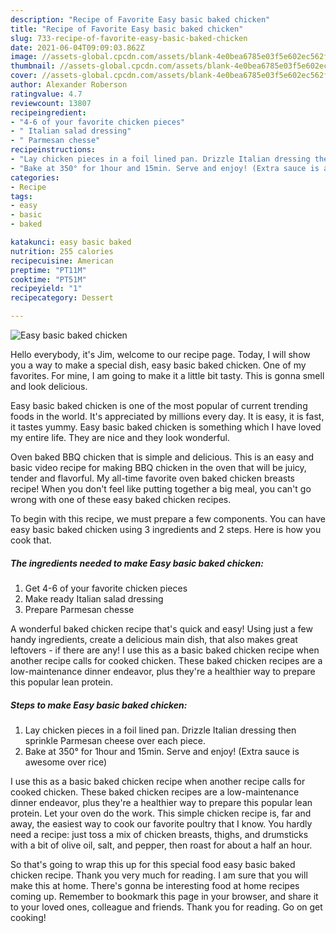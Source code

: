 ```yaml
---
description: "Recipe of Favorite Easy basic baked chicken"
title: "Recipe of Favorite Easy basic baked chicken"
slug: 733-recipe-of-favorite-easy-basic-baked-chicken
date: 2021-06-04T09:09:03.862Z
image: //assets-global.cpcdn.com/assets/blank-4e0bea6785e03f5e602ec562f230caae08da540cada707380b4fe1bbebba43da.png
thumbnail: //assets-global.cpcdn.com/assets/blank-4e0bea6785e03f5e602ec562f230caae08da540cada707380b4fe1bbebba43da.png
cover: //assets-global.cpcdn.com/assets/blank-4e0bea6785e03f5e602ec562f230caae08da540cada707380b4fe1bbebba43da.png
author: Alexander Roberson
ratingvalue: 4.7
reviewcount: 13807
recipeingredient:
- "4-6 of your favorite chicken pieces"
- " Italian salad dressing"
- " Parmesan chesse"
recipeinstructions:
- "Lay chicken pieces in a foil lined pan. Drizzle Italian dressing then sprinkle Parmesan cheese over each piece."
- "Bake at 350° for 1hour and 15min. Serve and enjoy! (Extra sauce is awesome over rice)"
categories:
- Recipe
tags:
- easy
- basic
- baked

katakunci: easy basic baked 
nutrition: 255 calories
recipecuisine: American
preptime: "PT11M"
cooktime: "PT51M"
recipeyield: "1"
recipecategory: Dessert

---
```



![Easy basic baked chicken](//assets-global.cpcdn.com/assets/blank-4e0bea6785e03f5e602ec562f230caae08da540cada707380b4fe1bbebba43da.png)

Hello everybody, it's Jim, welcome to our recipe page. Today, I will show you a way to make a special dish, easy basic baked chicken. One of my favorites. For mine, I am going to make it a little bit tasty. This is gonna smell and look delicious.

Easy basic baked chicken is one of the most popular of current trending foods in the world. It's appreciated by millions every day. It is easy, it is fast, it tastes yummy. Easy basic baked chicken is something which I have loved my entire life. They are nice and they look wonderful.

Oven baked BBQ chicken that is simple and delicious. This is an easy and basic video recipe for making BBQ chicken in the oven that will be juicy, tender and flavorful. My all-time favorite oven baked chicken breasts recipe! When you don&#39;t feel like putting together a big meal, you can&#39;t go wrong with one of these easy baked chicken recipes.


To begin with this recipe, we must prepare a few components. You can have easy basic baked chicken using 3 ingredients and 2 steps. Here is how you cook that.

<!--inarticleads1-->

##### The ingredients needed to make Easy basic baked chicken:

1. Get 4-6 of your favorite chicken pieces
1. Make ready  Italian salad dressing
1. Prepare  Parmesan chesse


A wonderful baked chicken recipe that&#39;s quick and easy! Using just a few handy ingredients, create a delicious main dish, that also makes great leftovers - if there are any! I use this as a basic baked chicken recipe when another recipe calls for cooked chicken. These baked chicken recipes are a low-maintenance dinner endeavor, plus they&#39;re a healthier way to prepare this popular lean protein. 

<!--inarticleads2-->

##### Steps to make Easy basic baked chicken:

1. Lay chicken pieces in a foil lined pan. Drizzle Italian dressing then sprinkle Parmesan cheese over each piece.
1. Bake at 350° for 1hour and 15min. Serve and enjoy! (Extra sauce is awesome over rice)


I use this as a basic baked chicken recipe when another recipe calls for cooked chicken. These baked chicken recipes are a low-maintenance dinner endeavor, plus they&#39;re a healthier way to prepare this popular lean protein. Let your oven do the work. This simple chicken recipe is, far and away, the easiest way to cook our favorite poultry that I know. You hardly need a recipe: just toss a mix of chicken breasts, thighs, and drumsticks with a bit of olive oil, salt, and pepper, then roast for about a half an hour. 

So that's going to wrap this up for this special food easy basic baked chicken recipe. Thank you very much for reading. I am sure that you will make this at home. There's gonna be interesting food at home recipes coming up. Remember to bookmark this page in your browser, and share it to your loved ones, colleague and friends. Thank you for reading. Go on get cooking!
